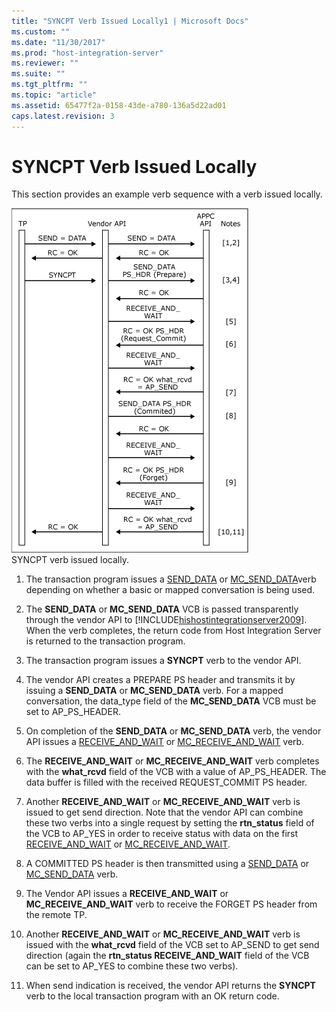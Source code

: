 ```yaml
---
title: "SYNCPT Verb Issued Locally1 | Microsoft Docs"
ms.custom: ""
ms.date: "11/30/2017"
ms.prod: "host-integration-server"
ms.reviewer: ""
ms.suite: ""
ms.tgt_pltfrm: ""
ms.topic: "article"
ms.assetid: 65477f2a-0158-43de-a780-136a5d22ad01
caps.latest.revision: 3
---
```

# SYNCPT Verb Issued Locally
This section provides an example verb sequence with a verb issued locally.  
  
 ![](../core/media/appc2d.gif "appc2d")  
SYNCPT verb issued locally.  
  
1.  The transaction program issues a [SEND_DATA](../core/send-data2.md) or [MC_SEND_DATA](../core/mc-send-data2.md)verb depending on whether a basic or mapped conversation is being used.  
  
2.  The **SEND_DATA** or **MC_SEND_DATA** VCB is passed transparently through the vendor API to [!INCLUDE[hishostintegrationserver2009](../includes/hishostintegrationserver2009-md.md)]. When the verb completes, the return code from Host Integration Server is returned to the transaction program.  
  
3.  The transaction program issues a **SYNCPT** verb to the vendor API.  
  
4.  The vendor API creates a PREPARE PS header and transmits it by issuing a **SEND_DATA** or **MC_SEND_DATA** verb. For a mapped conversation, the data_type field of the **MC_SEND_DATA** VCB must be set to AP_PS_HEADER.  
  
5.  On completion of the **SEND_DATA** or **MC_SEND_DATA** verb, the vendor API issues a [RECEIVE_AND_WAIT](../core/receive-and-wait1.md) or [MC_RECEIVE_AND_WAIT](../core/mc-receive-and-wait1.md) verb.  
  
6.  The **RECEIVE_AND_WAIT** or **MC_RECEIVE_AND_WAIT** verb completes with the **what_rcvd** field of the VCB with a value of AP_PS_HEADER. The data buffer is filled with the received REQUEST_COMMIT PS header.  
  
7.  Another **RECEIVE_AND_WAIT** or **MC_RECEIVE_AND_WAIT** verb is issued to get send direction. Note that the vendor API can combine these two verbs into a single request by setting the **rtn_status** field of the VCB to AP_YES in order to receive status with data on the first [RECEIVE_AND_WAIT](../core/receive-and-wait1.md) or [MC_RECEIVE_AND_WAIT](../core/mc-receive-and-wait1.md).  
  
8.  A COMMITTED PS header is then transmitted using a [SEND_DATA](../core/send-data2.md) or [MC_SEND_DATA](../core/mc-send-data2.md) verb.  
  
9. The Vendor API issues a **RECEIVE_AND_WAIT** or **MC_RECEIVE_AND_WAIT** verb to receive the FORGET PS header from the remote TP.  
  
10. Another **RECEIVE_AND_WAIT** or **MC_RECEIVE_AND_WAIT** verb is issued with the **what_rcvd** field of the VCB set to AP_SEND to get send direction (again the **rtn_status RECEIVE_AND_WAIT** field of the VCB can be set to AP_YES to combine these two verbs).  
  
11. When send indication is received, the vendor API returns the **SYNCPT** verb to the local transaction program with an OK return code.